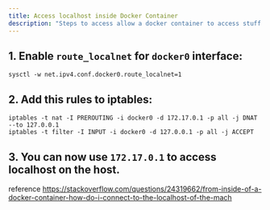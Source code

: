 ```yaml
---
title: Access localhost inside Docker Container
description: "Steps to access allow a docker container to access stuff on the host"
---
```


## 1. Enable `route_localnet` for `docker0` interface:

```
sysctl -w net.ipv4.conf.docker0.route_localnet=1
```

## 2. Add this rules to iptables:

```
iptables -t nat -I PREROUTING -i docker0 -d 172.17.0.1 -p all -j DNAT --to 127.0.0.1
iptables -t filter -I INPUT -i docker0 -d 127.0.0.1 -p all -j ACCEPT
```

## 3. You can now use `172.17.0.1` to access localhost on the host.

reference https://stackoverflow.com/questions/24319662/from-inside-of-a-docker-container-how-do-i-connect-to-the-localhost-of-the-mach
